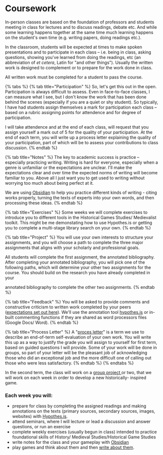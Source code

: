 # Coursework

In-person classes are based on the foundation of professors and students meeting in class for lectures and to discuss readings, debate etc. And while some learning happens together at the same time much learning happens on the student's own time (e.g. writing papers, doing readings etc.).&#x20;

In the classroom, students will be expected at times to make spoken presentations and to participate in each class – i.e. being in class, asking questions, showing you've learned from doing the readings, etc (an abbreviation of _et cetera_, Latin for "and other things"). Usually the written work is designed to complement or to prepare for the work done in class.&#x20;

All written work must be completed for a student to pass the course.&#x20;

{% tabs %}
{% tab title="Participation" %}
So, let's get this out in the open. Participation is always difficult to assess. Even in face-to-face classes, I can measure what I see, but I don't know the work that has been done behind the scenes (especially if you are a quiet or shy student). So typically, I have had students assign themselves a mark for participation each class – based on a rubric assigning points for attendence and for degree of participation.&#x20;

I will take attendence and at the end of each class, will request that you assign yourself a mark out of 5 for the quality of your participation. At the end of each term, you will write up a process letter explaining the quality of your participation, part of which will be to assess your contributions to class discussion.
{% endtab %}

{% tab title="Notes" %}
The key to academic success is practice – especially practicing writing. Writing is hard for everyone, especially when a genre is unfamiliar or the expectations are unclear. I'll make the expectations clear and over time the expected norms of writing will become familiar to you. Above all I just want you to get used to writing without worrying too much about being perfect at it.&#x20;

We are using [Obsidian](../../digital-tools/obsidian/) to help you practice different kinds of writing - citing works properly, turning the texts of experts into your own words, and then processing these ideas.&#x20;
{% endtab %}

{% tab title="Exercises" %}
Some weeks we will complete exercises to introduce you to different tools in the Historical Games Studies/ Medievalist toolkit. This might be me demonstating how to use Hypothes.is or getting you to complete a multi-stage library search on your own.&#x20;
{% endtab %}

{% tab title="Project" %}
You will use your own interests to structure your assignments, and you will choose a path to complete the three major assignments that aligns with your scholarly and professional goals.

All students will complete the first assignment, the annotated bibliography. After completing your annotated bibliography, you will pick one of the following paths, which will determine your other two assignments for the course. You should build on the research you have already completed in your

annotated bibliography to complete the other two assignments.
{% endtab %}

{% tab title="Feedback" %}
&#x20;You will be asked to provide comments and constructive criticism to written work completed by your peers ([expectations set out here](peer-feedback.md)). We'll use the annotation tool [hypothes.is](../../digital-tools/hypothes.is.md) or in-built commenting functions if they are shared as word processors files (Google Docs/ Word).&#x20;
{% endtab %}

{% tab title="Process Letter" %}
A "[proces letter](process-letters.md)" is a term we use to describe an end-of-term self-evaluation of your own work. You will write this up as a way to justify the grade you will assign to yourself for first term, based on guided questions I will provide. Some of your work will be done in groups, so part of your letter will be the pleasant job of acknowledging those who did an exceptional job and the more difficult one of calling out those who were less satisfactory.&#x20;
{% endtab %}
{% endtabs %}

In the second term, the class will work on a [group project ](reflections/game-design-project.md)or two, that we will work on each week in order to develop a new historically- inspired game.&#x20;

### **Each week you will:**&#x20;

* prepare for class by completing the assigned readings and making annotations on the texts (primary sources, secondary sources, images, websites) with [Hypothes.is](../../digital-tools/hypothes.is.md).
* attend seminars, where I will lecture or lead a discussion  and answer questions, or run an exercise
* complete weekly exercises (usually begun in class) intended to practice foundational skills of History/ Medieval Studies/Historical Game Studies
* write notes for the class and your gameplay with [Obsidian](../../digital-tools/obsidian/)
* play games and think about them and then [write about them](reflections/game-journal.md).
